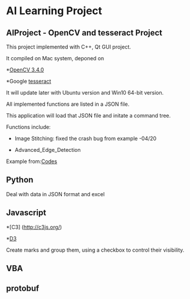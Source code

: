 # AI Learning Project
## AIProject - OpenCV and tesseract Project

This project implemented with C++, Qt GUI project.

It compiled on Mac system, deponed on 

*[OpenCV 3.4.0](https://github.com/opencv/opencv)

*Google [tesseract](https://github.com/tesseract-ocr/tesseract)

It will update later with Ubuntu version and Win10 64-bit version.

All implemented functions are listed in a JSON file.

This application will load that JSON file and initate a command tree.

Functions include:

* Image Stitching: fixed the crash bug from example -04/20

* Advanced_Edge_Detection

Example from:[Codes](https://github.com/GeorgeSeif/Image-Processing-OpenCV)



## Python

Deal with data in JSON format and excel

## Javascript

*[C3] (http://c3js.org/)

*[D3](https://d3js.org/)

Create marks and group them, using a checkbox to control their visibility.

## VBA



## protobuf
